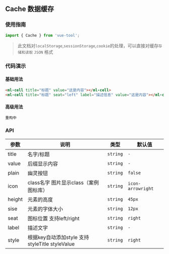 ## Cache 数据缓存

### 使用指南

```javascript
import { Cache } from 'vue-tool';
```

> 此文档对`localStorage`,`sessionStorage`,`cookie`的处理，可以直接对缓存`存储和读取` `JSON` 格式

### 代码演示

#### 基础用法

```html
<ml-cell title="标题" value="这是内容"></ml-cell>
<ml-cell title="标题" seat="left" label="描述信息" value="这是内容"></ml-cell>
```

#### 高级用法

```html
重构中
```
### API 

| 参数 | 说明 | 类型 | 默认值 |
|------|------|------|------|
| title | 名字/标题 | `string` | `-` |
| value | 后缀显示内容 | `string` | `-` |
| plain | 幽灵按钮 | `string` | `false` |
| icon | class名字 图片显示class（案例图标库） | `string` | `icon-arrowright` |
| height | 元素的高度 | `string` | `45px` |
| sise | 元素的字体大小 | `string` | `12px` |
| seat | 图标位置 支持left/right | `string` | `right` |
| label | 描述文字 | `string` | `-` |
| style | 根据key自动添加style 支持 styleTitle  styleValue | `string` | `right` |
